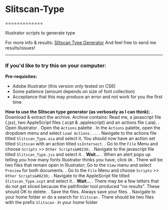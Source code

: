 # Slitscan-Type #
=============

Illustrator scripts to generate type

For more info & results: [Slitscan Type Generator](http://www.c71123.com/archive-2010/slitscan/)
And feel free to send me results/issues!

* * * *

### If you'd like to try this on your computer: ###

**Pre-requisites:**
- Adobe Illustrator (this version only tested on CS6)
- Some patience (amount depends on size of font collection)
- Acceptance that this may produce an error and not work for you the first time

**How to use the Slitscan type generator (as verbosely as I can think):**
. Download & extract the archive. Archive contains: Read me, a javascript file (.jsx), two AppleScript files (.scpt & .applescript) and an actions file (.aia).
. Open Illustrator
. Open the `Actions` palette
. In the `Actions` palette, open the dropdown menu and select `Load Actions...`.
. Navigate to the actions file titled `Slitscan_Type.aia` and select it. You should now have an action set titled `Slitscan` with an action titled `ssIntersect`.
. Go to the `File` Menu and choose `Scripts` >> `Other Scripts&#8230;`
. Navigate to the javascript file titled `Slitscan_Type.jsx` and select it.
. <strong>Wait...</strong>
. When an alert pops up telling you how many fonts Illustrator thinks you have, click `OK`
. There will be two files that remain open in Illustrator; Go to the `View` menu and select `Preview` for both documents.
. Go to the `File` Menu and choose `Scripts` >> `Other Scripts&#8230;`
. Navigate to the AppleScript file titled `Slitscan_Type.scpt` and select it.
. <strong>Wait...</strong>
. There may be a few letters that do not get sliced because the pathfinder tool produced "no results". These should OK to delete.
. Save the files. Always save your files.
. Navigate to your home folder or do a search for `Slitscan`
. There should be two files with the prefix `Slitscan-` in your home folder</li>
